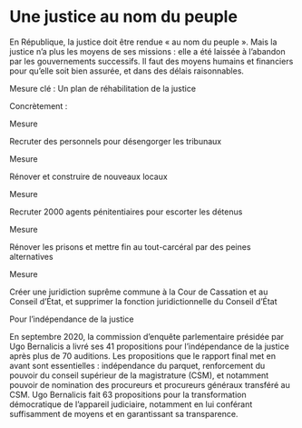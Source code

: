 # Une justice au nom du peuple

<div class="admonition note">

En République, la justice doit être rendue « au nom du peuple ». Mais la
justice n’a plus les moyens de ses missions : elle a été laissée à
l’abandon par les gouvernements successifs. Il faut des moyens humains
et financiers pour qu’elle soit bien assurée, et dans des délais
raisonnables.

</div>

Mesure clé : Un plan de réhabilitation de la justice

Concrètement :

<div class="admonition">

Mesure

Recruter des personnels pour désengorger les tribunaux

</div>

<div class="admonition">

Mesure

Rénover et construire de nouveaux locaux

</div>

<div class="admonition">

Mesure

Recruter 2000 agents pénitentiaires pour escorter les détenus

</div>

<div class="admonition">

Mesure

Rénover les prisons et mettre fin au tout-carcéral par des peines
alternatives

</div>

<div class="admonition">

Mesure

Créer une juridiction suprême commune à la Cour de Cassation et au
Conseil d’État, et supprimer la fonction juridictionnelle du Conseil
d’État

</div>

<div class="admonition note">

Pour l’indépendance de la justice

En septembre 2020, la commission d’enquête parlementaire présidée par
Ugo Bernalicis a livré ses 41 propositions pour l’indépendance de la
justice après plus de 70 auditions. Les propositions que le rapport
final met en avant sont essentielles : indépendance du parquet,
renforcement du pouvoir du conseil supérieur de la magistrature (CSM),
et notamment pouvoir de nomination des procureurs et procureurs généraux
transféré au CSM. Ugo Bernalicis fait 63 propositions pour la
transformation démocratique de l’appareil judiciaire, notamment en lui
conférant suffisamment de moyens et en garantissant sa transparence.

</div>
